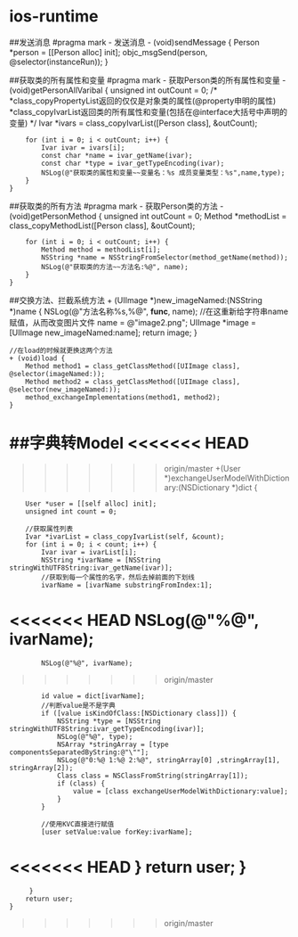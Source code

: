 # ios-runtime

##发送消息
    #pragma mark - 发送消息
	- (void)sendMessage {
    	Person *person = [[Person alloc] init];
    	objc_msgSend(person, @selector(instanceRun));
	}

##获取类的所有属性和变量
	#pragma mark - 获取Person类的所有属性和变量
	- (void)getPersonAllVaribal {
    	unsigned int outCount = 0;
    	/*
     	*class_copyPropertyList返回的仅仅是对象类的属性(@property申明的属性)
     	*class_copyIvarList返回类的所有属性和变量(包括在@interface大括号中声明的变量)
     	*/
    	Ivar *ivars = class_copyIvarList([Person class], &outCount);
    
    	for (int i = 0; i < outCount; i++) {
        	Ivar ivar = ivars[i];
        	const char *name = ivar_getName(ivar);
        	const char *type = ivar_getTypeEncoding(ivar);
        	NSLog(@"获取类的属性和变量~~变量名：%s 成员变量类型：%s",name,type);
    	}
	}

##获取类的所有方法
	#pragma mark - 获取Person类的方法
	- (void)getPersonMethod {
    	unsigned int outCount = 0;
    	Method *methodList = class_copyMethodList([Person class], &outCount);
    
    	for (int i = 0; i < outCount; i++) {
        	Method method = methodList[i];
        	NSString *name = NSStringFromSelector(method_getName(method));
        	NSLog(@"获取类的方法~~方法名:%@", name);
    	}
	}

##交换方法、拦截系统方法
	+ (UIImage *)new_imageNamed:(NSString *)name {
    	NSLog(@"方法名称%s,%@", __func__, name);
    	//在这重新给字符串name赋值，从而改变图片文件
    	name = @"image2.png";
    	UIImage *image = [UIImage new_imageNamed:name];
    	return image;
	}

	//在load的时候就更换这两个方法
	+ (void)load {
    	Method method1 = class_getClassMethod([UIImage class], @selector(imageNamed:));
    	Method method2 = class_getClassMethod([UIImage class], @selector(new_imageNamed:));
    	method_exchangeImplementations(method1, method2);
	}

##字典转Model
<<<<<<< HEAD
=======

>>>>>>> origin/master
	+(User *)exchangeUserModelWithDictionary:(NSDictionary *)dict {
    
    	User *user = [[self alloc] init];
    	unsigned int count = 0;
    
    	//获取属性列表
    	Ivar *ivarList = class_copyIvarList(self, &count);
    	for (int i = 0; i < count; i++) {
        	Ivar ivar = ivarList[i];
        	NSString *ivarName = [NSString stringWithUTF8String:ivar_getName(ivar)];
        	//获取到每一个属性的名字，然后去掉前面的下划线
        	ivarName = [ivarName substringFromIndex:1];
<<<<<<< HEAD
       	NSLog(@"%@", ivarName);
=======
        	NSLog(@"%@", ivarName);
>>>>>>> origin/master
        
        	id value = dict[ivarName];
        	//判断value是不是字典
        	if ([value isKindOfClass:[NSDictionary class]]) {
            	NSString *type = [NSString stringWithUTF8String:ivar_getTypeEncoding(ivar)];
            	NSLog(@"%@", type);
            	NSArray *stringArray = [type componentsSeparatedByString:@"\""];
            	NSLog(@"0:%@ 1:%@ 2:%@", stringArray[0] ,stringArray[1], stringArray[2]);
            	Class class = NSClassFromString(stringArray[1]);
            	if (class) {
                	value = [class exchangeUserModelWithDictionary:value];
            	}
        	}
        
        	//使用KVC直接进行赋值
        	[user setValue:value forKey:ivarName];
<<<<<<< HEAD
    	}
    	return user;
	}
=======
    	 }
    	return user;
	}

>>>>>>> origin/master
